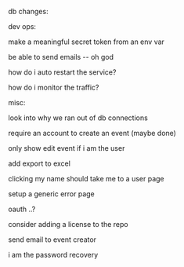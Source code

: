 db changes:


dev ops:

make a meaningful secret token from an env var

be able to send emails -- oh god

how do i auto restart the service?

how do i monitor the traffic?



misc:


look into why we ran out of db connections

require an account to create an event (maybe done)

only show edit event if i am the user

add export to excel

clicking my name should take me to a user page

setup a generic error page

oauth ..?

consider adding a license to the repo

send email to event creator

i am the password recovery

